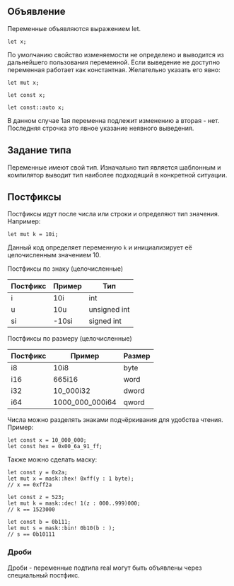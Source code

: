## Объявление

Переменные объявляются выражением let.
```
let x;
```
По умолчанию свойство изменяемости не определено и выводится
из дальнейшего пользования переменной. Если выведение не доступно
переменная работает как константная.
Желательно указать его явно:
```
let mut x;

let const x;

let const::auto x;
```
В данном случае 1ая переменна подлежит изменению а вторая - нет.
Последняя строчка это явное указание неявного выведения.

## Задание типа

Переменные имеют свой тип. Изначально тип является шаблонным
и компилятор выводит тип наиболее подходящий в конкретной ситуации.


## Постфиксы

Постфиксы идут после числа или строки и определяют тип значения.
Например:

```
let mut k = 10i;
```
Данный код определяет переменную `k` и инициализирует её
целочисленным значением 10.

Постфиксы по знаку (целочисленные)

| Постфикс                 | Пример | Тип          |
| ------------------------ | ------ | ------------ |
| i                        | 10i    | int          |
| u                        | 10u    | unsigned int |
| si                       | -10si  | signed int   |
Постфиксы по размеру (целочисленные)

| Постфикс | Пример          | Размер |
| -------- | --------------- | ------ |
| i8       | 10i8            | byte   |
| i16      | 665i16          | word   |
| i32      | 10_000i32       | dword  |
| i64      | 1000_000_000i64 | qword  |

Числа можно разделять знаками подчёркивания для удобства чтения.
Пример:
```
let const x = 10_000_000;
let const hex = 0x00_6a_91_ff;
```

Также можно сделать маску:
```
let const y = 0x2a;
let mut x = mask::hex! 0xff(y : 1 byte);
// x == 0xff2a

let const z = 523;
let mut k = mask::dec! 1(z : 000..999)000;
// k == 1523000

let const b = 0b111;
let mut s = mask::bin! 0b10(b : );
// s == 0b10111
```
### Дроби

Дроби - переменные подтипа real могут быть объявлены через 
специальный постфикс.

